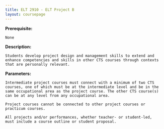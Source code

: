 ```yaml
---
title: ELT 2910 - ELT Project B
layout: coursepage
---
```

    
**Prerequisite:**

    None

**Description:**

    Students develop project design and management skills to extend and enhance competencies and skills in other CTS courses through contexts that are personally relevant.
    
**Parameters:**

    Intermediate project courses must connect with a minimum of two CTS courses, one of which must be at the intermediate level and be in the same occupational area as the project course. The other CTS course(s) can be at any level from any occupational area.

    Project courses cannot be connected to other project courses or practicum courses.
    
    All projects and/or performances, whether teacher- or student-led, must include a course outline or student proposal.
